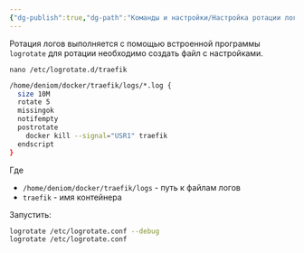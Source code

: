 ```yaml
---
{"dg-publish":true,"dg-path":"Команды и настройки/Настройка ротации логов Trefik.md","permalink":"/komandy-i-nastrojki/nastrojka-rotaczii-logov-trefik/","updated":"2024-10-06T02:51:54+03:00"}
---
```


Ротация логов выполняется с помощью встроенной программы `logrotate` для ротации необходимо создать файл с настройками.

```shell
nano /etc/logrotate.d/traefik
```

```sh
/home/deniom/docker/traefik/logs/*.log {
  size 10M
  rotate 5
  missingok
  notifempty
  postrotate
    docker kill --signal="USR1" traefik
  endscript
}
```

Где
- `/home/deniom/docker/traefik/logs` - путь к файлам логов
- `traefik` - имя контейнера

Запустить:
```sh
logrotate /etc/logrotate.conf --debug 
logrotate /etc/logrotate.conf
```
